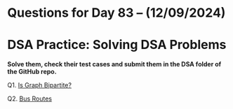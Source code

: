 # Questions for Day 83 – (12/09/2024)
# DSA Practice: Solving DSA Problems


**Solve them, check their test cases and submit them in the DSA folder of the GitHub repo.**

Q1. [Is Graph Bipartite?](https://leetcode.com/problems/is-graph-bipartite/description/)

Q2. [Bus Routes](https://leetcode.com/problems/bus-routes/description/)
